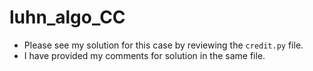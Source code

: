 # luhn_algo_CC

- Please see my solution for this case by reviewing the `credit.py` file. 
- I have provided my comments for solution in the same file.
